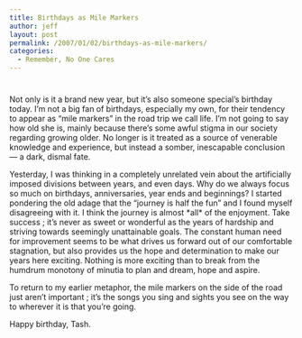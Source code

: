 ```yaml
---
title: Birthdays as Mile Markers
author: jeff
layout: post
permalink: /2007/01/02/birthdays-as-mile-markers/
categories:
  - Remember, No One Cares
---
```

# 

Not only is it a brand new year, but it’s also someone special’s birthday today. I’m not a big fan of birthdays, especially my own, for their tendency to appear as “mile markers” in the road trip we call life. I’m not going to say how old she is, mainly because there’s some awful stigma in our society regarding growing older. No longer is it treated as a source of venerable knowledge and experience, but instead a somber, inescapable conclusion — a dark, dismal fate.

Yesterday, I was thinking in a completely unrelated vein about the artificially imposed divisions between years, and even days. Why do we always focus so much on birthdays, anniversaries, year ends and beginnings? I started pondering the old adage that the “journey is half the fun” and I found myself disagreeing with it. I think the journey is almost \*all\* of the enjoyment. Take success ; it’s never as sweet or wonderful as the years of hardship and striving towards seemingly unattainable goals. The constant human need for improvement seems to be what drives us forward out of our comfortable stagnation, but also provides us the hope and determination to make our years here exciting. Nothing is more exciting than to break from the humdrum monotony of minutia to plan and dream, hope and aspire.

To return to my earlier metaphor, the mile markers on the side of the road just aren’t important ; it’s the songs you sing and sights you see on the way to wherever it is that you’re going.

Happy birthday, Tash.
